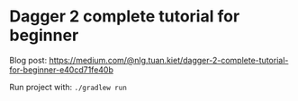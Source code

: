 # Dagger 2 complete tutorial for beginner

Blog post: https://medium.com/@nlg.tuan.kiet/dagger-2-complete-tutorial-for-beginner-e40cd71fe40b

Run project with: `./gradlew run`